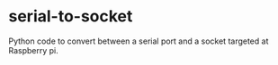 # serial-to-socket
Python code to convert between a serial port and a socket targeted at Raspberry pi.
